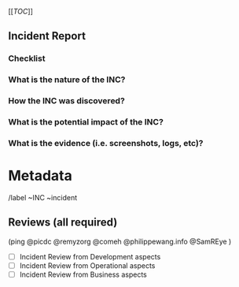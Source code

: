 [[_TOC_]]
## Incident Report

### Checklist
<!-- Before filing an incident report, if there are any doubt, follow the checklist to ensure you are in fact dealing with an incident: !-->
<!-- 
 - [ ] 1. the situation impacts the live production environment
 - [ ] 2. the situation impacts the users access to mainnet chain services or assets
 - [ ] 3. the situation is severe or it carries a high risk; in that **any** of the following is true:
   -  [ ] it will/may lead to users being unable to view their assets 
   -  [ ] it will/may lead to users being unable to access their assets
   -  [ ] it will/may lead to downtime of the system
   -  [ ] it will/may lead to downtime to a feature of the system (which is not purely informational)
 - [ ] 4. the adverse impact is urgent; in that **all** of the following is true:
   - [ ] is ongoing or is imminent
   - [ ] no straightforward workaround is possible
   - [ ] solution cannot wait for the next planned release
-->
<!-- If you can tick boxes 1, 2, 3, and 4--you have uncovered an Incident; otherwise, it may not be, please consult management or you may file it anyway if unsure. !-->

### What is the nature of the INC?
<!-- Which parts of the system where affected ? -->


### How the INC was discovered?


### What is the potential impact of the INC?


### What is the evidence (i.e. screenshots, logs, etc)?


<!-- METADATA for project management, please leave the following lines and edit as needed -->
# Metadata
<!-- Severity : to be filed in the gitlab panel, right side of the screen -->

/label ~INC ~incident  
<!-- Labels and default review status for gitlab Change management process, uncomment as needed -->
<!-- /label ~Change ~"CAB::to-review" ~"Change::Emergency" -->

## Reviews (all required)
 (ping  @picdc @remyzorg @comeh @philippewang.info @SamREye )
- [ ] Incident Review from Development aspects 
- [ ] Incident Review from Operational aspects 
- [ ] Incident Review from Business    aspects 
<!-- check the box [x], you may also add you @user handle at the end of the line -->
<!-- METADATA - end -->
